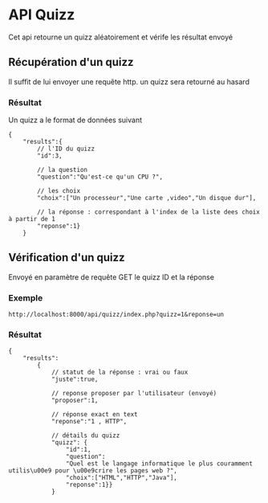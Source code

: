 # API Quizz
Cet api retourne un quizz aléatoirement et vérife les résultat envoyé
## Récupération d'un quizz
Il suffit de lui envoyer une requête http. un quizz sera retourné au hasard
### Résultat
Un quizz a le format de données suivant
```
{
    "results":{
        // l'ID du quizz
        "id":3,

        // la question
        "question":"Qu'est-ce qu'un CPU ?",

        // les choix
        "choix":["Un processeur","Une carte ,video","Un disque dur"],

        // la réponse : correspondant à l'index de la liste dees choix à partir de 1
        "reponse":1}
    }
```

## Vérification d'un quizz
Envoyé en paramètre de requête GET le quizz ID et la réponse 
### Exemple
```
http://localhost:8000/api/quizz/index.php?quizz=1&reponse=un
```
### Résultat
```
{
    "results":
        {
            // statut de la réponse : vrai ou faux
            "juste":true,

            // reponse proposer par l'utilisateur (envoyé)
            "proposer":1,

            // réponse exact en text
            "reponse":"1 , HTTP",

            // détails du quizz
            "quizz": {
                "id":1,
                "question":
                "Quel est le langage informatique le plus couramment utilis\u00e9 pour \u00e9crire les pages web ?",
                "choix":["HTML","HTTP","Java"],
                "reponse":1}}
            }
```

